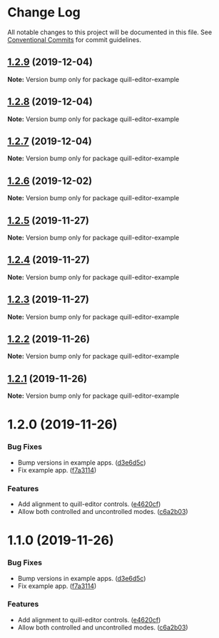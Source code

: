 # Change Log

All notable changes to this project will be documented in this file.
See [Conventional Commits](https://conventionalcommits.org) for commit guidelines.

## [1.2.9](https://git.faithlife.dev/Logos/FaithlifeEquipment/compare/quill-editor-example@1.2.8...quill-editor-example@1.2.9) (2019-12-04)

**Note:** Version bump only for package quill-editor-example





## [1.2.8](https://git.faithlife.dev/Logos/FaithlifeEquipment/compare/quill-editor-example@1.2.7...quill-editor-example@1.2.8) (2019-12-04)

**Note:** Version bump only for package quill-editor-example





## [1.2.7](https://git.faithlife.dev/Logos/FaithlifeEquipment/compare/quill-editor-example@1.2.6...quill-editor-example@1.2.7) (2019-12-04)

**Note:** Version bump only for package quill-editor-example





## [1.2.6](https://git.faithlife.dev/Logos/FaithlifeEquipment/compare/quill-editor-example@1.2.5...quill-editor-example@1.2.6) (2019-12-02)

**Note:** Version bump only for package quill-editor-example





## [1.2.5](https://git.faithlife.dev/Logos/FaithlifeEquipment/compare/quill-editor-example@1.2.4...quill-editor-example@1.2.5) (2019-11-27)

**Note:** Version bump only for package quill-editor-example





## [1.2.4](https://git.faithlife.dev/Logos/FaithlifeEquipment/compare/quill-editor-example@1.2.3...quill-editor-example@1.2.4) (2019-11-27)

**Note:** Version bump only for package quill-editor-example





## [1.2.3](https://git.faithlife.dev/Logos/FaithlifeEquipment/compare/quill-editor-example@1.2.2...quill-editor-example@1.2.3) (2019-11-27)

**Note:** Version bump only for package quill-editor-example





## [1.2.2](https://git.faithlife.dev/Logos/FaithlifeEquipment/compare/quill-editor-example@1.2.1...quill-editor-example@1.2.2) (2019-11-26)

**Note:** Version bump only for package quill-editor-example





## [1.2.1](https://git.faithlife.dev/Logos/FaithlifeEquipment/compare/quill-editor-example@1.2.0...quill-editor-example@1.2.1) (2019-11-26)

**Note:** Version bump only for package quill-editor-example





# 1.2.0 (2019-11-26)


### Bug Fixes

* Bump versions in example apps. ([d3e6d5c](https://git.faithlife.dev/Logos/FaithlifeEquipment/commits/d3e6d5c22c02d9ee62db603a4fabeb1aa47ef132))
* Fix example app. ([f7a3114](https://git.faithlife.dev/Logos/FaithlifeEquipment/commits/f7a3114262470a2fbf5fe788433d9d0e1ba750c3))


### Features

* Add alignment to quill-editor controls. ([e4620cf](https://git.faithlife.dev/Logos/FaithlifeEquipment/commits/e4620cf81b5f2305aa1c18fb21ad3ea60e9236f5))
* Allow both controlled and uncontrolled modes. ([c6a2b03](https://git.faithlife.dev/Logos/FaithlifeEquipment/commits/c6a2b0308faf5aa382b553043b6b407c137b3f72))





# 1.1.0 (2019-11-26)


### Bug Fixes

* Bump versions in example apps. ([d3e6d5c](https://git.faithlife.dev/Logos/FaithlifeEquipment/commits/d3e6d5c22c02d9ee62db603a4fabeb1aa47ef132))
* Fix example app. ([f7a3114](https://git.faithlife.dev/Logos/FaithlifeEquipment/commits/f7a3114262470a2fbf5fe788433d9d0e1ba750c3))


### Features

* Add alignment to quill-editor controls. ([e4620cf](https://git.faithlife.dev/Logos/FaithlifeEquipment/commits/e4620cf81b5f2305aa1c18fb21ad3ea60e9236f5))
* Allow both controlled and uncontrolled modes. ([c6a2b03](https://git.faithlife.dev/Logos/FaithlifeEquipment/commits/c6a2b0308faf5aa382b553043b6b407c137b3f72))
